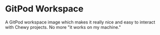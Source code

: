 # GitPod Workspace

A GitPod workspace image which makes it really nice and easy to interact with Chewy projects. No more "it works on my machine."